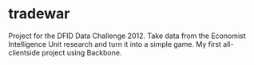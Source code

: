 tradewar
========

Project for the DFID Data Challenge 2012. Take data from the Economist Intelligence Unit
research and turn it into a simple game. My first all-clientside project using Backbone.
